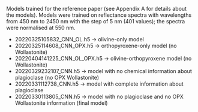 Models trained for the reference paper (see Appendix A for details about the models). Models were trained on reflectance spectra with wavelengths from 450 nm to 2450 nm with the step of 5 nm (401 values); the spectra were normalised at 550 nm.
- 20220325105832_CNN_OL.h5 → olivine-only model
- 20220325114608_CNN_OPX.h5 → orthopyroxene-only model (no Wollastonite)
-  20220404141225_CNN_OL_OPX.h5 → olivine-orthopyroxene model (no Wollastonite)
-  20220329232107_CNN.h5 → model with no chemical information about plagioclase (no OPX Wollastonite)
-  20220331112738_CNN.h5 → model with complete information about plagioclase
-  20220330113805_CNN.h5 → model with no plagioclase and no OPX Wollastonite information (final model)
